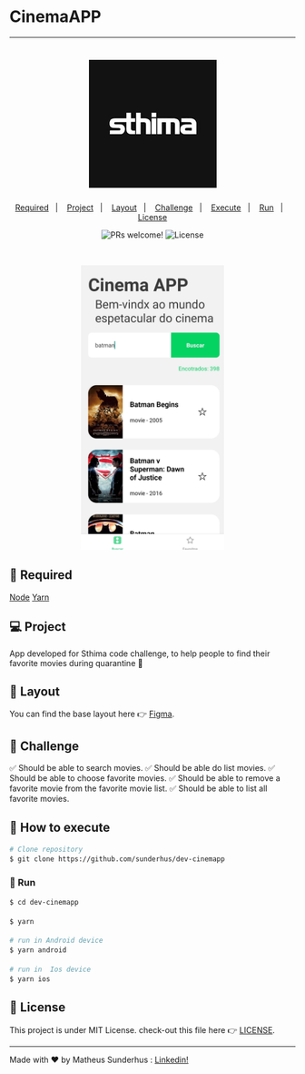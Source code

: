 # CinemaAPP

<hr>

<h1 align="center">
    <img alt="Sthima - CinemaApp" title="Sthima - CinemaApp" src=".github/Sthima.png" />
</h1>

<p align="center">
  <a href="#-Required">Required</a>&nbsp;&nbsp;&nbsp;|&nbsp;&nbsp;&nbsp;
  <a href="#-Project">Project</a>&nbsp;&nbsp;&nbsp;|&nbsp;&nbsp;&nbsp;
  <a href="#-Layout">Layout</a>&nbsp;&nbsp;&nbsp;|&nbsp;&nbsp;&nbsp;
  <a href="#-Challenge">Challenge</a>&nbsp;&nbsp;&nbsp;|&nbsp;&nbsp;&nbsp;
  <a href="#construction_worker-Execute">Execute</a>&nbsp;&nbsp;&nbsp;|&nbsp;&nbsp;&nbsp;
  <a href="#iphone-Run">Run</a>&nbsp;&nbsp;&nbsp;|&nbsp;&nbsp;&nbsp;
  <a href="#memo-License">License</a>
</p>

<p align="center">
 <img src="https://img.shields.io/static/v1?label=PRs&message=welcome&color=15C3D6&labelColor=000000" alt="PRs welcome!" />

  <img alt="License" src="https://img.shields.io/static/v1?label=license&message=MIT&color=15C3D6&labelColor=000000">
</p>

<br>

<p align="center">
  <img alt="App" src=".github/app.jpg" height="500px">
</p>

## 🚀 Required
[Node](https://nodejs.org/en/download/)
[Yarn](https://yarnpkg.com/)

## 💻 Project
<p>App developed for Sthima code challenge, to help people to find their favorite movies during quarantine 🖤</p>

## 🔖 Layout

You can find the base layout here 👉 [Figma](https://www.figma.com/proto/UE8zfSxxf8K0TzpgslbYhz/CinemAPP?node-id=1%3A28&scaling=contain).

## 🧠 Challenge

✅ Should be able to search movies.
✅ Should be able do list movies.
✅ Should be able to choose favorite movies.
✅ Should be able to remove a favorite movie from the favorite movie list.
✅ Should be able to list all favorite movies.

## :construction_worker: How to execute

```bash
# Clone repository
$ git clone https://github.com/sunderhus/dev-cinemapp
```
### :iphone: Run

```bash
$ cd dev-cinemapp

$ yarn

# run in Android device
$ yarn android

# run in  Ios device
$ yarn ios
```

## :memo: License

This project is under MIT License. check-out this file here 👉 [LICENSE](LICENSE.md).

---


Made with ♥ by Matheus Sunderhus : [Linkedin!](https://www.linkedin.com/in/matheus-sunderhus/)


